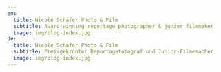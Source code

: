 ```yaml
---
en:
  title: Nicole Schafer Photo & Film
  subtitle: Award-winning reportage photographer & junior filmmaker
  image: img/blog-index.jpg
de:
  title: Nicole Schafer Photo & Film
  subtitle: Preisgekrönter Reportagefotograf und Junior-Filmemacher
  image: img/blog-index.jpg
---
```

